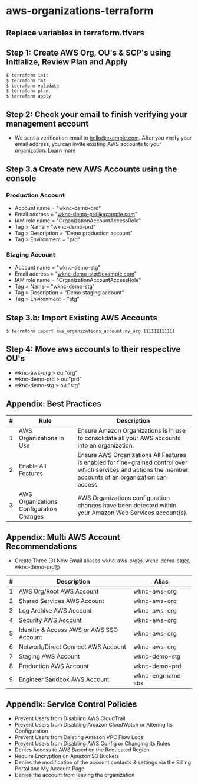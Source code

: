 # aws-organizations-terraform

## Replace variables in terraform.tfvars

## Step 1: Create AWS Org, OU's & SCP's using Initialize, Review Plan and Apply
```
$ terraform init
$ terraform fmt
$ terraform validate
$ terraform plan
$ terraform apply
```

## Step 2: Check your email to finish verifying your management account
- We sent a verification email to hello@example.com. After you verify your email address, you can invite existing AWS accounts to your organization. Learn more

## Step 3.a Create new AWS Accounts using the console
### Production Account
- Account name        = "wknc-demo-prd"
- Email address       = "wknc-demo-prd@example.com"
- IAM role name       = "OrganizationAccountAccessRole"
- Tag > Name          = "wknc-demo-prd"
- Tag > Description   = "Demo production account"
- Tag > Environment   = "prd"

### Staging Account
- Account name        = "wknc-demo-stg"
- Email address       = "wknc-demo-stg@example.com"
- IAM role name       = "OrganizationAccountAccessRole"
- Tag > Name          = "wknc-demo-stg"
- Tag > Description   = "Demo staging account"
- Tag > Environment   = "stg"

## Step 3.b: Import Existing AWS Accounts
```
$ terraform import aws_organizations_account.my_org 111111111111
```

## Step 4: Move aws accounts to their respective OU's
- wknc-aws-org > ou:"org"
- wknc-demo-prd > ou:"prd"
- wknc-demo-stg > ou:"stg"

## Appendix: Best Practices
| # | Rule | Description |
| - | ---- | ----------- | 
| 1 | AWS Organizations In Use | Ensure Amazon Organizations is in use to consolidate all your AWS accounts into an organization. | 
| 2 | Enable All Features | Ensure AWS Organizations All Features is enabled for fine-grained control over which services and actions the member accounts of an organization can access. | 
| 3 | AWS Organizations Configuration Changes | AWS Organizations configuration changes have been detected within your Amazon Web Services account(s). | 

## Appendix: Multi AWS Account Recommendations
- Create Three (3) New Email aliases wknc-aws-org@, wknc-demo-stg@, wknc-demo-prd@ 

| # | Description | Alias |
| - | ----------- | ----- |
| 1 | AWS Org/Root AWS Account                 | wknc-aws-org      |
| 2 | Shared Services AWS Account              | wknc-aws-org      |
| 3 | Log Archive AWS Account                  | wknc-aws-org      |
| 4 | Security AWS Account                     | wknc-aws-org      |
| 5 | Identity & Access AWS or AWS SSO Account | wknc-aws-org      |
| 6 | Network/Direct Connect AWS Account       | wknc-aws-org      |
| 7 | Staging AWS Account                      | wknc-demo-stg     |
| 8 | Production AWS Account                   | wknc-demo-prd     |
| 9 | Engineer Sandbox AWS Account             | wknc-engrname-sbx |

## Appendix: Service Control Policies
- Prevent Users from Disabling AWS CloudTrail
- Prevent Users from Disabling Amazon CloudWatch or Altering Its Configuration
- Prevent Users from Deleting Amazon VPC Flow Logs
- Prevent Users from Disabling AWS Config or Changing Its Rules
- Denies Access to AWS Based on the Requested Region
- Require Encryption on Amazon S3 Buckets
- Denies the modification of the account contacts & settings via the Billing Portal and My Account Page
- Denies the account from leaving the organization
